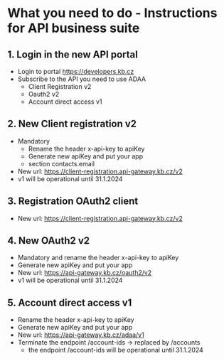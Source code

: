# What you **need to do**  - Instructions for API business suite

## 1. Login in the new API portal

- Login to portal <https://developers.kb.cz>
- Subscribe to the API you need to use ADAA
  - Client Registration v2
  - Oauth2 v2
  - Account direct access v1

## 2. New Client registration v2

- Mandatory
  - Rename the header x-api-key to apiKey
  - Generate new apiKey and put your app
  - section contacts.email
- New url: <https://client-registration.api-gateway.kb.cz/v2>
- v1 will be operational until 31.1.2024

## 3. Registration OAuth2 client

- New url: <https://client-registration.api-gateway.kb.cz/v2>

## 4. New OAuth2 v2

- Mandatory and rename the header x-api-key to apiKey
- Generate new apiKey and put your app
- New url: <https://api-gateway.kb.cz/oauth2/v2>
- v1 will be operational until 31.1.2024

## 5. Account direct access v1

- Rename the header x-api-key to apiKey
- Generate new apiKey and put your app
- New url: <https://api-gateway.kb.cz/adaa/v1>
- Terminate the endpoint /account-ids → replaced by /accounts
  - the endpoint /account-ids will be operational until 31.1.2024
